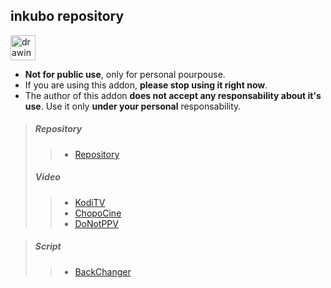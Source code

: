 
## inkubo repository 

<img src="https://i2.wp.com/eleganciadospuntocero.com/wp-content/uploads/2017/03/Warning.png" alt="drawing" width="40"/> 

- **Not for public use**, only for personal pourpouse.
- If you are using this addon, **please stop using it right now**.
- The author of this addon **does not accept any responsability about it's use**. Use it only **under your personal** responsability.

> ##### Repository
>> * [Repository](https://github.com/narkocam/inkubo/raw/main/repository.inkubo-1.0.zip)
> ##### Video
>> * [KodiTV](https://github.com/narkocam/inkubo/raw/main/plugin.video.koditv-1.0.zip)
>> * [ChopoCine](https://github.com/narkocam/inkubo/raw/main/plugin.video.chopocine.zip)
>> * [DoNotPPV](https://github.com/narcokam/inkubo/raw/main/plugin.video.donotppv-1.0.zip)

> ##### Script
>> * [BackChanger](https://github.com/narkocam/inkubo/raw/main/script.backchanger-1.0.zip)

 
